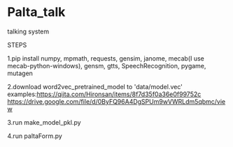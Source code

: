 # Palta_talk
talking system

STEPS

1.pip install
numpy, mpmath, requests, gensim, janome, mecab(I use mecab-python-windows), gensm, gtts, SpeechRecognition, pygame, mutagen

2.download word2vec_pretrained_model to 'data/model.vec'
examples:https://qiita.com/Hironsan/items/8f7d35f0a36e0f99752c
https://drive.google.com/file/d/0ByFQ96A4DgSPUm9wVWRLdm5qbmc/view

3.run make_model_pkl.py

4.run paltaForm.py

 



